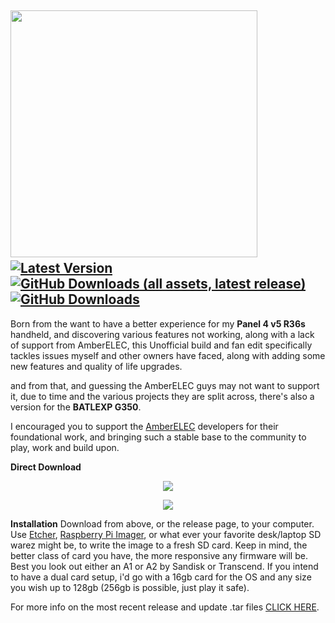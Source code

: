 <img src="https://github.com/user-attachments/assets/99cedf03-1f85-4751-967d-fef2343df81e" width=395>&nbsp;&nbsp;&nbsp;&nbsp;
[![Latest Version](https://img.shields.io/github/release/Kegg1701/P4ELEC?label=Release)](https://github.com/Kegg1701/P4ELEC/releases/latest)
[![GitHub Downloads (all assets, latest release)](https://img.shields.io/github/downloads/Kegg1701/P4ELEC/latest/total?label=Downloads%40Latest)](https://github.com/Kegg1701/P4ELEC/releases/latest)
[![GitHub Downloads](https://img.shields.io/github/downloads/Kegg1701/P4ELEC/total?label=Downloads)](https://github.com/Kegg1701/P4ELEC/releases/latest)
--- 
Born from the want to have a better experience for my **Panel 4 v5 R36s** handheld, and discovering various features not working, along with a lack of support from AmberELEC, this Unofficial build and fan edit specifically tackles issues myself and other owners have faced, along with adding some new features and quality of life upgrades.

and from that, and guessing the AmberELEC guys may not want to support it, due to time and the various projects they are split across, there's also a version for the **BATLEXP G350**.

I encouraged you to support the [AmberELEC](https://amberelec.org/) developers for their foundational work, and bringing such a stable base to the community to play, work and build upon.

**Direct Download**
<p align="center"> <a href="https://github.com/Kegg1701/P4ELEC/releases/download/20250315/PAN4ELEC-RG351MP.aarch64-20250315.img.gz">
<img src="https://github.com/user-attachments/assets/532be378-939b-4366-bad8-5deed897bbd3" /> </a> </p>
<p align="center"> <a href="https://github.com/Kegg1701/P4ELEC/releases/download/20250315/PAN4ELEC-RG351MP.aarch64-20250312-G350.img.gz">
<img src="https://github.com/user-attachments/assets/963fd278-ed78-471e-b39a-59969812bfde" /> </a> </p>

**Installation**
Download from above, or the release page, to your computer.
Use [Etcher](https://etcher.balena.io/), [Raspberry Pi Imager](https://www.raspberrypi.com/software/), or what ever your favorite desk/laptop SD warez might be, to write the image to a fresh SD card.
Keep in mind, the better class of card you have, the more responsive any firmware will be. Best you look out either an A1 or A2 by Sandisk or Transcend.
If you intend to have a dual card setup, i'd go with a 16gb card for the OS and any size you wish up to 128gb (256gb is possible, just play it safe).

For more info on the most recent release and update .tar files [CLICK HERE](https://github.com/Kegg1701/P4ELEC/releases/latest).
